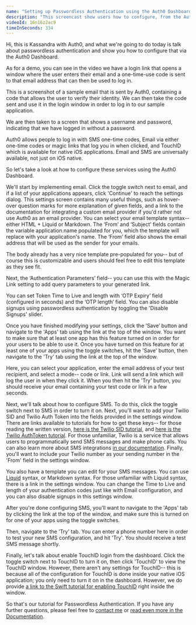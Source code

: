 ```yaml
---
name: "Setting up Passwordless Authentication using the Auth0 Dashboard"
description: "This screencast show users how to configure, from the Auth0 dashboard, many types of passwordless authentication, that can then be used with libraries like lock-passwordless"
videoId: 16n16z2ac9
timeInSeconds: 334
---
```

Hi, this is Kassandra with Auth0, and what we're going to do today is talk about passwordless authentication and show you how to configure that via the Auth0 Dashboard.

As for a demo, you can see in the video we have a login link that opens a window where the user enters their email and a one-time-use code is sent to that email address that can then be used to log in.

This is a screenshot of a sample email that is sent by Auth0, containing a code that allows the user to verify their identity. We can then take the code sent and use it in the login window in order to log in to our sample application.

We are then taken to a screen that shows a username and password, indicating that we have logged in without a password.

Auth0 allows people to log in with SMS one-time codes, Email via either one-time codes or magic links that log you in when clicked, and TouchID which is available for native iOS applications. Email and SMS are universally available, not just on iOS native.

So let's take a look at how to configure these services using the Auth0 Dashboard.

We'll start by implementing email. Click the toggle switch next to email, and if a list of your applications appears, click 'Continue' to reach the settings dialog. This settings screen contains many useful things, such as hover-over question marks for more explanation of given fields, and a link to the documentation for integrating a custom email provider if you'd rather not use Auth0 as an email provider. You can select your email template syntax-- either HTML + Liquid or Markdown. The ‘From’ and ‘Subject’ fields contain the variable application.name populated for you, which the template will replace with your application's name. The ‘From’ field also shows the email address that will be used as the sender for your emails.

The body already has a very nice template pre-populated for you-- but of course this is customizable and users should feel free to edit this template as they see fit.

Next, the ‘Authentication Parameters’ field-- you can use this with the Magic Link setting to add query parameters to your generated link. 

You can set Token Time to Live and length with ‘OTP Expiry’ field (configured in seconds) and the ‘OTP length’ field. You can also disable signups using passwordless authentication by toggling the 'Disable Signups' slider.

Once you have finished modifying your settings, click the ‘Save’ button and navigate to the 'Apps' tab using the link at the top of the window. You want to make sure that at least one app has this feature turned on in order for your users to be able to use it. Once you have turned on this feature for at least one of your apps using the toggle switches, hit the 'Save' button, then navigate to the 'Try' tab using the link at the top of the window.

Here, you can select your application, enter the email address of your test recipient, and select a mode-- code or link. Link will send a link which will log the user in when they click it. When you then hit the 'Try' button, you should receive your email containing your test code or link in a few seconds.

Next, we'll talk about how to configure SMS. To do this, click the toggle switch next to SMS in order to turn it on. Next, you'll want to add your Twilio SID and Twilio Auth Token into the fields provided in the settings window. There are links available to tutorials for how to get these keys-- for those reading the written version, [here is the Twilio SID tutorial](https://www.twilio.com/help/faq/twilio-basics/what-is-an-application-sid), and [here is the Twilio AuthToken tutorial](https://www.twilio.com/help/faq/twilio-basics/what-is-the-auth-token-and-how-can-i-change-it). For those unfamiliar, Twilio is a service that allows users to programmatically send SMS messages and make phone calls. You can also learn more about SMS integrations [in our documentation](https://auth0.com/docs/connections/passwordless/sms). Finally, you'll want to include your Twilio number as your sending number in the 'From' field in the settings window.

You also have a template you can edit for your SMS messages. You can use [Liquid](https://github.com/Shopify/liquid/wiki/Liquid-for-Designers) syntax, or Markdown syntax. For those unfamiliar with Liquid syntax, there is a link in the settings window. You can change the Time to Live and length of your authentication codes just like with Email configuration, and you can also disable signups in this settings window.

After you're done configuring SMS, you'll want to navigate to the 'Apps' tab by clicking the link at the top of the window, and make sure this is turned on for one of your apps using the toggle switches.

Then, navigate to the 'Try' tab. You can enter a phone number here in order to test your new SMS configuration, and hit 'Try'. You should receive a test SMS message shortly.

Finally, let's talk about enable TouchID login from the dashboard. Click the toggle switch next to TouchID to turn it on, then click 'TouchID' to view the TouchID window. However, there aren't any settings for TouchID-- this is because all of the configuration for TouchID is done inside your native iOS application; you only need to turn it on in the dashboard. However, we do provide [a link to the Swift tutorial for enabling TouchID](https://auth0.com/docs/connections/passwordless/ios-touch-id-swift) right inside the window. 

So that's our tutorial for Passwordless Authentication. If you have any further questions, please feel free to [contact me](mailto:kassandra.perch@auth0.com) or [read even more in the Documentation](https://auth0.com/docs/connections/passwordless).
